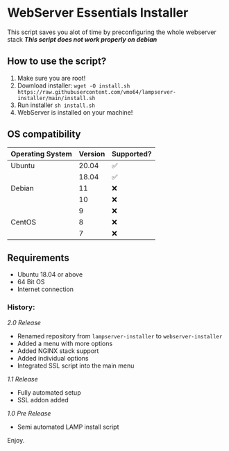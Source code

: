 # WebServer Essentials Installer
This script saves you alot of time by preconfiguring the whole webserver stack
***This script does not work properly on debian***

## How to use the script?
1. Make sure you are root!
2. Download installer: `wget -O install.sh https://raw.githubusercontent.com/vmo64/lampserver-installer/main/install.sh`
3. Run installer `sh install.sh`
4. WebServer is installed on your machine!

## OS compatibility
| Operating System | Version | Supported? |
| --------------- | --------------- | --------------- |
| Ubuntu | 20.04 | ✅ |
|        | 18.04 | ✅ |
| Debian | 11 | ❌ |
|        | 10 | ❌ |
|        | 9 | ❌ |
| CentOS | 8 | ❌ |
|        | 7 | ❌ |

## Requirements
- Ubuntu 18.04 or above
- 64 Bit OS
- Internet connection

### History:
*2.0 Release*
- Renamed repository from `lampserver-installer` to `webserver-installer`
- Added a menu with more options
- Added NGINX stack support
- Added individual options
- Integrated SSL script into the main menu 

*1.1 Release*
- Fully automated setup
- SSL addon added

*1.0 Pre Release*
- Semi automated LAMP install script

Enjoy.
